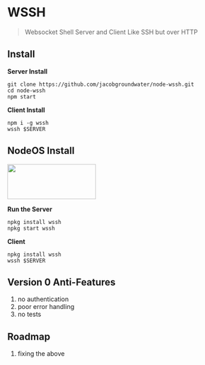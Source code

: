 # WSSH

> Websocket Shell Server and Client
> Like SSH but over HTTP

## Install

**Server Install**
```
git clone https://github.com/jacobgroundwater/node-wssh.git
cd node-wssh
npm start
```

**Client Install**
```
npm i -g wssh
wssh $SERVER
```

## NodeOS Install

<a href="http://nodeos.github.io"><img src="http://i.imgur.com/pIJu2TS.png" width=200 height=79/></a>

**Run the Server**
```
npkg install wssh
npkg start wssh
```

**Client**
```
npkg install wssh
wssh $SERVER
```

## Version 0 Anti-Features

1. no authentication
2. poor error handling
3. no tests

## Roadmap

1. fixing the above
